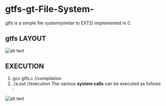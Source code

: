 # gtfs-gt-File-System-
gtfs is a simple file system(similar to EXT2) implemented in C 

## gtfs LAYOUT
![alt text](https://github.com/pallavim98/gtfs-gt-File-System-/blob/master/gtfs_layout.png)

## EXECUTION
1. gcc gtfs.c  //compilation
2. ./a.out //execution
The various **system calls** can be executed as follows :

![alt text](https://github.com/pallavim98/gtfs-gt-File-System-/blob/master/gtfs_execution.png)
